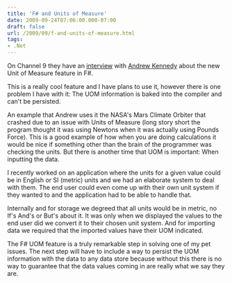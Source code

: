 ```yaml
---
title: 'F# and Units of Measure'
date: 2009-09-24T07:06:00.000-07:00
draft: false
url: /2009/09/f-and-units-of-measure.html
tags: 
- .Net
---
```


On Channel 9 they have an [interview](http://channel9.msdn.com/posts/Charles/Andrew-Kennedy-F-Units-of-Measure/) with [Andrew Kennedy](http://blogs.msdn.com/andrewkennedy/) about the new Unit of Measure feature in F#.  
  
This is a really cool feature and I have plans to use it, however there is one problem I have with it: The UOM information is baked into the compiler and can't be persisted.  
  
An example that Andrew uses it the NASA's Mars Climate Orbiter that crashed due to an issue with Units of Measure (long story short the program thought it was using Newtons when it was actually using Pounds Force). This is a good example of how when you are doing calculations it would be nice if something other than the brain of the programmer was checking the units. But there is another time that UOM is important: When inputting the data.  
  
I recently worked on an application where the units for a given value could be in English or SI (metric) units and we had an elaborate system to deal with them. The end user could even come up with their own unit system if they wanted to and the application had to be able to handle that.  
  
Internally and for storage we degreed that all units would be in metric, no If's And's or But's about it. It was only when we displayed the values to the end user did we convert it to their chosen unit system. And for importing data we required that the imported values have their UOM indicated.  
  
The F# UOM feature is a truly remarkable step in solving one of my pet issues. The next step will have to include a way to persist the UOM information with the data to any data store because without this there is no way to guarantee that the data values coming in are really what we say they are.